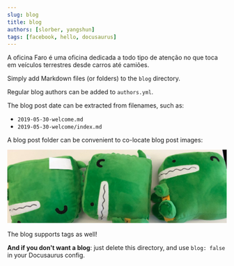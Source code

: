 ```yaml
---
slug: blog
title: blog
authors: [slorber, yangshun]
tags: [facebook, hello, docusaurus]
---
```


A oficina Faro é uma oficina dedicada a todo tipo de atenção no que toca em veículos terrestres desde carros até camiões.

Simply add Markdown files (or folders) to the `blog` directory.

Regular blog authors can be added to `authors.yml`.

The blog post date can be extracted from filenames, such as:

- `2019-05-30-welcome.md`
- `2019-05-30-welcome/index.md`

A blog post folder can be convenient to co-locate blog post images:

![Docusaurus Plushie](./docusaurus-plushie-banner.jpeg)

The blog supports tags as well!

**And if you don't want a blog**: just delete this directory, and use `blog: false` in your Docusaurus config.
